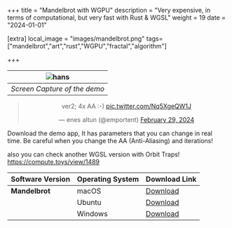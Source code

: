 +++
title = "Mandelbrot with WGPU"
description = "Very expensive, in terms of computational, but very fast with Rust & WGSL"
weight = 19
date = "2024-01-01"

[extra]
local_image = "images/mandelbrot.png"
tags=["mandelbrot","art","rust","WGPU","fractal","algorithm"]

+++

<div align="center">

| ![hans](/images/wgpu.png)|
|:-:|
| *Screen Capture of the demo*|

</div>

<div align="center">

<blockquote class="twitter-tweet" data-media-max-width="560"><p lang="nl" dir="ltr">ver2; 4x AA :-) <a href="https://t.co/Nq5XgeQW1J">pic.twitter.com/Nq5XgeQW1J</a></p>&mdash; enes altun (@emportent) <a href="https://twitter.com/emportent/status/1763311900253626549?ref_src=twsrc%5Etfw">February 29, 2024</a></blockquote> <script async src="https://platform.twitter.com/widgets.js" charset="utf-8"></script>
</div>


 Download the demo app, It has parameters that you can change in real time. Be careful when you change the AA (Anti-Aliasing) and iterations! 

also you can check another WGSL version with Orbit Traps!
https://compute.toys/view/1489

 Software Version | Operating System | Download Link                                                                                     |
|------------------|------------------|----------------------------------------------------------------------------------------------------|
| **Mandelbrot**        | macOS            | [Download](https://github.com/altunenes/rusty_art/releases/download/v1.0.4/expmandelbrotgpu-macos-latest.zip) |
|                  | Ubuntu           | [Download](https://github.com/altunenes/rusty_art/releases/download/v1.0.4/expmandelbrotgpu-ubuntu-latest.zip)|
|                  | Windows          | [Download](https://github.com/altunenes/rusty_art/releases/download/v1.0.4/expmandelbrotgpu-windows-latest.zip)|
